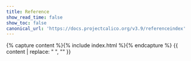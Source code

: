 ```yaml
---
title: Reference
show_read_time: false
show_toc: false
canonical_url: 'https://docs.projectcalico.org/v3.9/referenceindex'
---
```

{% capture content %}{% include index.html %}{% endcapture %}
{{ content | replace: "    ", "" }}